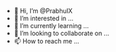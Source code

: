- 👋 Hi, I’m @PrabhuIX
- 👀 I’m interested in ...
- 🌱 I’m currently learning ...
- 💞️ I’m looking to collaborate on ...
- 📫 How to reach me ...

<!---
PrabhuIX/PrabhuIX is a ✨ special ✨ repository because its `README.md` (this file) appears on your GitHub profile.
You can click the Preview link to take a look at your changes.
--->
